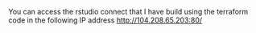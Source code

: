 You can access the rstudio connect that I have build using the terraform code in the following IP address
http://104.208.65.203:80/